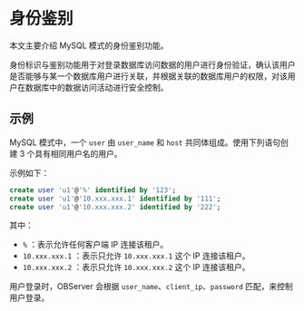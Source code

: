 # 身份鉴别

本文主要介绍 MySQL 模式的身份鉴别功能。

身份标识与鉴别功能用于对登录数据库访问数据的用户进行身份验证，确认该用户是否能够与某一个数据库用户进行关联，并根据关联的数据库用户的权限，对该用户在数据库中的数据访问活动进行安全控制。

## 示例

MySQL 模式中，一个 `user` 由 `user_name` 和 `host` 共同体组成。使用下列语句创建 3 个具有相同用户名的用户。

示例如下：

```sql
create user 'u1'@'%' identified by '123';
create user 'u1'@'10.xxx.xxx.1' identified by '111';
create user 'u1'@'10.xxx.xxx.2' identified by '222';
```

其中：

* `%` ：表示允许任何客户端 IP 连接该租户。
* `10.xxx.xxx.1` ：表示只允许 `10.xxx.xxx.1` 这个 IP 连接该租户。
* `10.xxx.xxx.2` ：表示只允许 `10.xxx.xxx.2` 这个 IP 连接该租户。

用户登录时，OBServer 会根据 `user_name`、`client_ip`、`password` 匹配，来控制用户登录。
